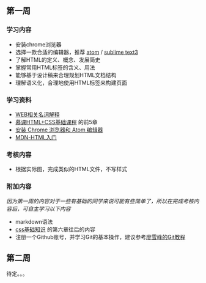 ﻿## 第一周
### 学习内容
- 安装chrome浏览器
- 选择一款合适的编辑器，推荐 [atom](https://atom.io/) / [sublime text3](https://www.sublimetext.com/3)
- 了解HTML的定义、概念、发展简史
- 掌握常用HTML标签的含义、用法
- 能够基于设计稿来合理规划HTML文档结构
- 理解语义化，合理地使用HTML标签来构建页面
### 学习资料
- [WEB相关名词解释](https://www.zhihu.com/question/22689579)
- [慕课HTML+CSS基础课程](http://www.imooc.com/learn/9) 的前5章
- [安装 Chrome 浏览器和 Atom 编辑器](http://haoqicat.com/bianguaishou/1-1-chrome-atom)
- [MDN-HTML入门](https://developer.mozilla.org/zh-CN/docs/Web/Guide/HTML/Introduction)
### 考核内容
- 根据实际图，完成类似的HTML文件，不写样式
### 附加内容
_因为第一周的内容对于一些有基础的同学来说可能有些简单了，所以在完成考核内容后，可自主学习以下内容_

- markdown语法
- [css基础知识](http://www.imooc.com/learn/9) 的第六章往后的内容
- 注册一个Github账号，并学习Git的基本操作，建议参考[廖雪峰的Git教程](http://www.liaoxuefeng.com/wiki/0013739516305929606dd18361248578c67b8067c8c017b000)

## 第二周
待定。。。